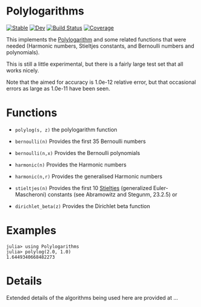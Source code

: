 # Polylogarithms

[![Stable](https://img.shields.io/badge/docs-stable-blue.svg)](https://matthew.roughan@adelaide.edu.au.github.io/Polylogarithms.jl/stable)
[![Dev](https://img.shields.io/badge/docs-dev-blue.svg)](https://matthew.roughan@adelaide.edu.au.github.io/Polylogarithms.jl/dev)
[![Build Status](https://travis-ci.com/mroughan/Polylogarithms.jl.svg?branch=master)](https://travis-ci.com/matthew.roughan@adelaide.edu.au/Polylogarithms.jl)
[![Coverage](https://codecov.io/gh/mroughan/Polylogarithms.jl/branch/master/graph/badge.svg)](https://codecov.io/gh/matthew.roughan@adelaide.edu.au/Polylogarithms.jl)

This implements the
[Polylogarithm](https://en.wikipedia.org/wiki/Polylogarithm#Relationship_to_other_functions)
and some related functions that were needed (Harmonic numbers,
Stieltjes constants, and Bernoulli numbers and polynomials).

This is still a little experimental, but there is a fairly large test
set that all works nicely.

Note that the aimed for accuracy is 1.0e-12 relative error, but that
occasional errors as large as 1.0e-11 have been seen. 

# Functions

 + `polylog(s, z)` the polylogarithm function
 
 + `bernoulli(n)`  Provides the first 35 Bernoulli numbers
 + `bernoulli(n,x)`  Provides the Bernoulli polynomials
 
 + `harmonic(n)` Provides the Harmonic numbers
 + `harmonic(n,r)` Provides the generalised Harmonic numbers
 
 + `stieltjes(n)` Provides the first 10 [Stieltjes](https://en.wikipedia.org/wiki/Stieltjes_constants) (generalized Euler-Mascheroni) constants (see Abramowitz and Stegunm, 23.2.5) or 
 
 + `dirichlet_beta(z)` Provides the Dirichlet beta function
 

# Examples

```
julia> using Polylogarithms
julia> polylog(2.0, 1.0)
1.6449340668482273
```


# Details

Extended details of the algorithms being used here are provided at ...



